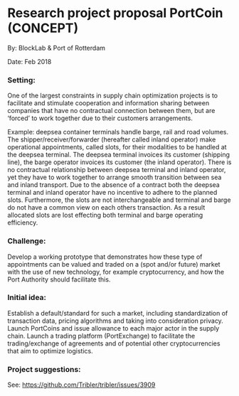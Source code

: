 # Research project proposal PortCoin (CONCEPT)

By: BlockLab & Port of Rotterdam

Date: Feb 2018

### Setting:

One of the largest constraints in supply chain optimization projects is to facilitate and stimulate cooperation and information sharing between companies that have no contractual connection between them, but are ‘forced’ to work together due to their customers arrangements.

Example: deepsea container terminals handle barge, rail and road volumes. The shipper/receiver/forwarder (hereafter called inland operator) make operational appointments, called slots, for their modalities to be handled at the deepsea terminal. The deepsea terminal invoices its customer (shipping line), the barge operator invoices its customer (the inland operator). There is no contractual relationship between deepsea terminal and inland operator, yet they have to work together to arrange smooth transition between sea and inland transport. Due to the absence of a contract both the deepsea terminal and inland operator have no incentive to adhere to the planned slots. Furthermore, the slots are not interchangeable and terminal and barge do not have a common view on each others transaction. As a result allocated slots are lost effecting both terminal and barge operating efficiency.

### Challenge:

Develop a working prototype that demonstrates how these type of appointments can be valued and traded on a (spot and/or future) market with the use of new technology, for example cryptocurrency, and how the Port Authority should facilitate this.

### Initial idea:

Establish a default/standard for such a market, including standardization of transaction data, pricing algorithms and taking into consideration privacy. Launch PortCoins and issue allowance to each major actor in the supply chain. Launch a trading platform (PortExchange) to facilitate the trading/exchange of agreements and of potential other cryptocurrencies that aim to optimize logistics.

### Project suggestions:

See: https://github.com/Tribler/tribler/issues/3909
